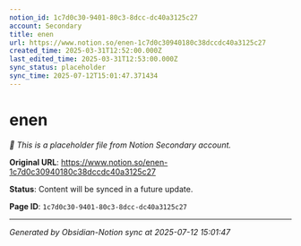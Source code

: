 ```yaml
---
notion_id: 1c7d0c30-9401-80c3-8dcc-dc40a3125c27
account: Secondary
title: enen
url: https://www.notion.so/enen-1c7d0c30940180c38dccdc40a3125c27
created_time: 2025-03-31T12:52:00.000Z
last_edited_time: 2025-03-31T12:53:00.000Z
sync_status: placeholder
sync_time: 2025-07-12T15:01:47.371434
---
```


# enen

*🔄 This is a placeholder file from Notion Secondary account.*

**Original URL**: https://www.notion.so/enen-1c7d0c30940180c38dccdc40a3125c27

**Status**: Content will be synced in a future update.

**Page ID**: `1c7d0c30-9401-80c3-8dcc-dc40a3125c27`

---

*Generated by Obsidian-Notion sync at 2025-07-12 15:01:47*
